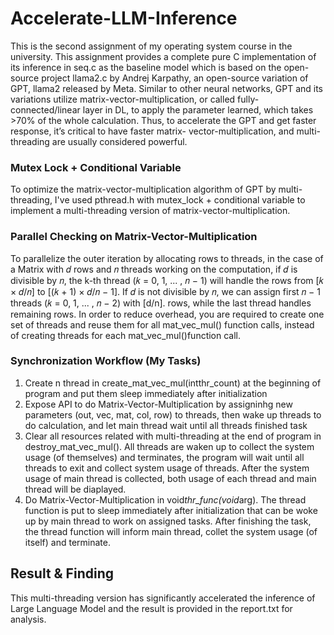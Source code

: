 # Accelerate-LLM-Inference

This is the second assignment of my operating system course in the university. This assignment provides a complete pure C implementation of its inference in seq.c as the baseline model which is based on the open-source project llama2.c by Andrej Karpathy, an open-source variation of GPT, llama2 released by Meta. Similar to other neural networks, GPT and its variations utilize matrix-vector-multiplication, or called fully- connected/linear layer in DL, to apply the parameter learned, which takes >70% of the whole calculation. Thus, to accelerate the GPT and get faster response, it’s critical to have faster matrix- vector-multiplication, and multi-threading are usually considered powerful.

### Mutex Lock + Conditional Variable
To optimize the matrix-vector-multiplication algorithm of GPT by multi-threading, I've used pthread.h with mutex_lock + conditional variable to implement a multi-threading version of matrix-vector-multiplication. 

### Parallel Checking on Matrix-Vector-Multiplication
To parallelize the outer iteration by allocating rows to threads, in the case of a Matrix with 𝑑 rows and 𝑛 threads working on the computation, if 𝑑 is divisible by 𝑛, the k-th thread (𝑘 = 0, 1, ... , 𝑛 − 1) will handle the rows from [𝑘 × 𝑑/𝑛] to [(𝑘 + 1) × 𝑑/𝑛 − 1]. If 𝑑 is not divisible by 𝑛, we can assign first 𝑛 − 1 threads (𝑘 = 0, 1, ... , 𝑛 − 2) with [d/n]. rows, while the last thread handles remaining rows. In order to reduce overhead, you are required to create one set of threads and reuse them for all mat_vec_mul() function calls, instead of creating threads for each mat_vec_mul()function call. 

### Synchronization Workflow (My Tasks)
1. Create n thread in create_mat_vec_mul(intthr_count) at the beginning of program and put them sleep immediately after initialization 
2. Expose API to do Matrix-Vector-Multiplication by assigninhg new parameters (out, vec, mat, col, row) to threads, then wake up threads to do calculation, and let main thread wait until all threads finished task
3. Clear all resources related with multi-threading at the end of program in destroy_mat_vec_mul(). All threads are waken up to collect the system usage (of themselves) and terminates, the program will wait until all threads to exit and collect system usage of threads. After the system usage of main thread is collected, both usage of each thread and main thread will be diaplayed.
4. Do Matrix-Vector-Multiplication in void*thr_func(void*arg). The thread function is put to sleep immediately after initialization that can be woke up by main thread to work on assigned tasks. After finishing the task, the thread function will inform main thread, collet the system usage (of itself) and terminate. 


## Result & Finding
This multi-threading version has significantly accelerated the inference of Large Language Model and the result is provided in the report.txt for analysis.

